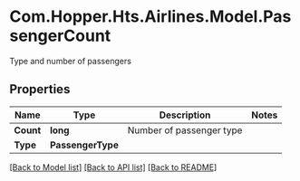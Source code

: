 # Com.Hopper.Hts.Airlines.Model.PassengerCount
Type and number of passengers

## Properties

Name | Type | Description | Notes
------------ | ------------- | ------------- | -------------
**Count** | **long** | Number of passenger type | 
**Type** | **PassengerType** |  | 

[[Back to Model list]](../../README.md#documentation-for-models) [[Back to API list]](../../README.md#documentation-for-api-endpoints) [[Back to README]](../../README.md)


